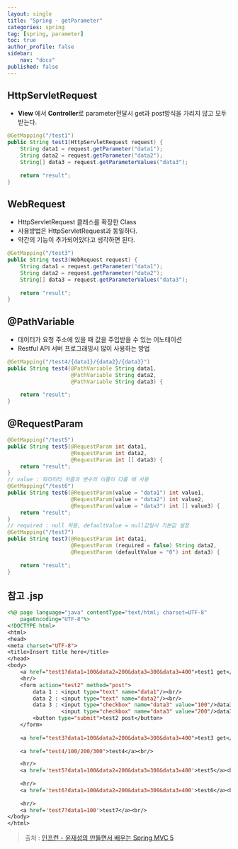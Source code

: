 ```yaml
---
layout: single
title: "Spring - getParameter"
categories: spring
tag: [spring, parameter]
toc: true
author_profile: false
sidebar:
    nav: "docs"
published: false
---
```


## HttpServletRequest
- **View** 에서 **Controller**로 parameter전달시 get과 post방식을 가리지 않고 모두 받는다.

```java
@GetMapping("/test1")
public String test1(HttpServletRequest request) {
    String data1 = request.getParameter("data1");
    String data2 = request.getParameter("data2");
    String[] data3 = request.getParameterValues("data3");
    
    return "result";
}
```

## WebRequest
- HttpServletRequest 클래스를 확장한 Class
- 사용방법은 HttpServletRequest과 동일하다.
- 약간의 기능이 추가되어있다고 생각하면 된다.

```java
@GetMapping("/test3")
public String test3(WebRequest request) {
    String data1 = request.getParameter("data1");
    String data2 = request.getParameter("data2");
    String[] data3 = request.getParameterValues("data3");
    
    return "result";
}
```

## @PathVariable
- 데이터가 요청 주소에 있을 때 값을 주입받을 수 있는 어노테이션
- Restful API 서버 프로그래밍시 많이 사용하는 방법

```java
@GetMapping("/test4/{data1}/{data2}/{data3}")
public String test4(@PathVariable String data1,
                    @PathVariable String data2,
                    @PathVariable String data3) {
    
    return "result";
}
```

## @RequestParam


```java
@GetMapping("/test5")
public String test5(@RequestParam int data1,
                    @RequestParam int data2,
                    @RequestParam int [] data3) {
    return "result";
}
// value : 파라미터 이름과 변수의 이름이 다를 때 사용
@GetMapping("/test6")
public String test6(@RequestParam(value = "data1") int value1,
                    @RequestParam(value = "data2") int value2,
                    @RequestParam(value = "data3") int [] value3) {
    return "result";
}
// required : null 허용, defaultValue = null값일시 기본값 설정
@GetMapping("/test7")
public String test7(@RequestParam int data1,
                    @RequestParam (required = false) String data2,
                    @RequestParam (defaultValue = "0") int data3) {
    
    return "result";
}
```


## 참고 .jsp

```jsp
<%@ page language="java" contentType="text/html; charset=UTF-8"
    pageEncoding="UTF-8"%>
<!DOCTYPE html>
<html>
<head>
<meta charset="UTF-8">
<title>Insert title here</title>
</head>
<body>
	<a href="test1?data1=100&data2=200&data3=300&data3=400">test1 get</a><br/>
	<hr/>
	<form action="test2" method="post">
		data 1 : <input type="text" name="data1"/><br/>
		data 2 : <input type="text" name="data2"/><br/>
		data 3 : <input type="checkbox" name="data3" value="100"/>data3 100
				 <input type="checkbox" name="data3" value="200"/>data3 200<br/>
		<button type="submit">test2 post</button>
	</form>
	
	<a href="test3?data1=100&data2=200&data3=300&data3=400">test3 get</a><br/>
	
	<a href="test4/100/200/300">test4</a><br/>

    <hr/>
	<a href='test5?data1=100&data2=200&data3=300&data3=400'>test5</a><br/>
	
	<hr/>
	<a href='test6?data1=100&data2=200&data3=300&data3=400'>test6</a><br/>
	
	<hr/>
	<a href='test7?data1=100'>test7</a><br/>
</body>
</html>
```

> 출처 :  [인프런 - 윤재성의 만들면서 배우는 Spring MVC 5](https://www.inflearn.com/course/spring-mvc5-project)
